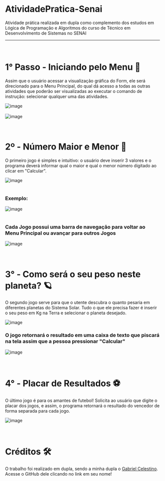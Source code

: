 # AtividadePratica-Senai

Atividade prática realizada em dupla como complemento dos estudos em Lógica de Programação e Algoritmos do curso de Técnico em Desenvolvimento de Sistemas no SENAI 
<hr>
<br>

# 1° Passo - Iniciando pelo Menu 🚂
Assim que o usuário acessar a visualização gráfica do Form, ele será direcionado para o Menu Principal, do qual dá acesso a todas as outras atividades que poderão ser visualizadas ao executar o comando de instrução: selecionar qualquer uma das atividades.

![image](https://github.com/user-attachments/assets/da00298e-5786-4981-9bd7-24c3d6b3a8f8)
<br>
<br>
![image](https://github.com/user-attachments/assets/6c8e8464-cda1-4819-9925-6859dfba49af)
<br><br><br>

# 2º - Número Maior e Menor 🔢
O primeiro jogo é simples e intuitivo: o usuário deve inserir 3 valores e o programa deverá informar qual o maior e qual o menor número digitado ao clicar em "Calcular".

![image](https://github.com/user-attachments/assets/c12f9514-6955-49ee-8593-698ec99c743b)
<br>
<br>

### Exemplo:
![image](https://github.com/user-attachments/assets/007d1dae-2484-4cb3-afc3-cba8b2b71b42)
<br>
<br>
### Cada Jogo possui uma barra de navegação para voltar ao Menu Principal ou avançar para outros Jogos
![image](https://github.com/user-attachments/assets/06beae21-8c70-4a6e-926c-80250f375e8b)
<br><br><br>


# 3° - Como será o seu peso neste planeta? 🪐
O segundo jogo serve para que o utente descubra o quanto pesaria em diferentes planetas do Sistema Solar. Tudo o que ele precisa fazer é inserir o seu peso em Kg na Terra e selecionar o planeta desejado. 

![image](https://github.com/user-attachments/assets/e8042eec-285f-495b-a9bb-d63653bdde9e)
<br>
### O jogo retornará o resultado em uma caixa de texto que piscará na tela assim que a pessoa pressionar "Calcular"
![image](https://github.com/user-attachments/assets/b724ae6a-75d3-4fe0-9847-7783cf4eaa14)
<br><br><br>

# 4° - Placar de Resultados ⚽
O último jogo é para os amantes de futebol! Solicita ao usuário que digite o placar dos jogos, e assim, o programa retornará o resultado do vencedor de forma separada para cada jogo.

![image](https://github.com/user-attachments/assets/41ce5109-7468-482f-a3cd-43594f4a2bf5)
<br><br><br>

# Créditos 🛠
O trabalho foi realizado em dupla, sendo a minha dupla o [Gabriel Celestino](https://github.com/GabrielCelestinoSt). Acesse o GitHub dele clicando no link em seu nome!









